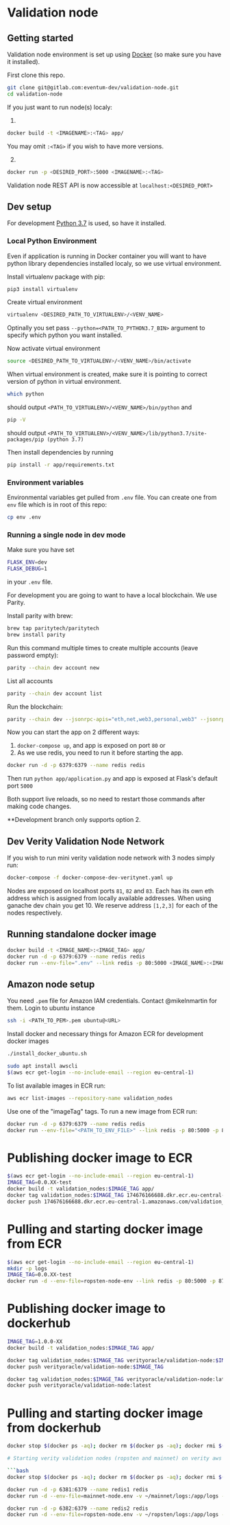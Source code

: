 # Validation node

## Getting started

Validation node environment is set up using [Docker](https://www.docker.com/get-started) (so make sure you have it installed).


First clone this repo.

```bash
git clone git@gitlab.com:eventum-dev/validation-node.git
cd validation-node
```

If you just want to run node(s) localy:

1.
```bash
docker build -t <IMAGENAME>:<TAG> app/
```
You may omit `:<TAG>` if you wish to have more versions.

2.
```bash
docker run -p <DESIRED_PORT>:5000 <IMAGENAME>:<TAG>
```

Validation node REST API is now accessible at `localhost:<DESIRED_PORT>`


## Dev setup

For development [Python 3.7](https://www.python.org/downloads/release/python-370/) is used, so have it installed.

### Local Python Environment
Even if application is running in Docker container you will want to have python library dependencies installed localy, so we use virtual environment.

Install virtualenv package with pip:
```bash
pip3 install virtualenv
```

Create virtual environment
```bash
virtualenv <DESIRED_PATH_TO_VIRTUALENV>/<VENV_NAME>
```
Optinally you set pass `--python=<PATH_TO_PYTHON3.7_BIN>` argument to specify which python you want installed.

Now activate virtual environment
```bash
source <DESIRED_PATH_TO_VIRTUALENV>/<VENV_NAME>/bin/activate
``` 

When virtual environment is created, make sure it is pointing to correct version of python in virtual environment.
```bash
which python
```
should output ```<PATH_TO_VIRTUALENV>/<VENV_NAME>/bin/python``` and
```bash
pip -V
```
should output ```<PATH_TO_VIRTUALENV>/<VENV_NAME>/lib/python3.7/site-packages/pip (python 3.7)```

Then install dependencies by running
```bash
pip install -r app/requirements.txt
```

### Environment variables

Environmental variables get pulled from `.env` file. You can create one from `env` file which is in root of this repo:
```bash
cp env .env
```

### Running a single node in dev mode

Make sure you have set
```bash
FLASK_ENV=dev
FLASK_DEBUG=1
```
in your `.env` file.

For development you are going to want to have a local blockchain. We use Parity.

Install parity with brew:
```bash
brew tap paritytech/paritytech
brew install parity
```

Run this command multiple times to create multiple accounts (leave password empty): 

```bash
parity --chain dev account new
```

List all accounts
```bash
parity --chain dev account list
```

Run the blockchain:
```bash
parity --chain dev --jsonrpc-apis="eth,net,web3,personal,web3" --jsonrpc-interface '0.0.0.0' --geth
```

Now you can start the app on 2 different ways:

1. `docker-compose up`, and app is exposed on port `80`
or
2. As we use redis, you need to run it before starting the app.
```bash
docker run -d -p 6379:6379 --name redis redis
```

Then run `python app/application.py` and app is exposed at Flask's default port `5000` 

Both support live reloads, so no need to restart those commands after making code changes.

**Development branch only supports option 2.


## Dev Verity Validation Node Network

If you wish to run mini verity validation node network with 3 nodes simply run:

```bash
docker-compose -f docker-compose-dev-veritynet.yaml up
```

Nodes are exposed on localhost ports `81`, `82` and `83`.
Each has its own eth address which is assigned from locally available addresses. When using ganache dev chain you get 10.
We reserve address `[1,2,3]` for each of the nodes respectively.

## Running standalone docker image

```bash
docker build -t <IMAGE_NAME>:<IMAGE_TAG> app/
docker run -d -p 6379:6379 --name redis redis
docker run --env-file=".env" --link redis -p 80:5000 <IMAGE_NAME>:<IMAGE_TAG>
```

## Amazon node setup

You need `.pem` file for Amazon IAM credentials. Contact @mikelnmartin for them.
Login to ubuntu instance

```bash
ssh -i <PATH_TO_PEM>.pem ubuntu@<URL>
```

Install docker and necessary things for Amazon ECR for development docker images
```bash
./install_docker_ubuntu.sh

sudo apt install awscli
$(aws ecr get-login --no-include-email --region eu-central-1)
```

To list available images in ECR run:
```bash
aws ecr list-images --repository-name validation_nodes
```
Use one of the "imageTag" tags. To run a new image from ECR run:
```bash
docker run -d -p 6379:6379 --name redis redis
docker run --env-file="<PATH_TO_ENV_FILE>" --link redis -p 80:5000 -p 8765:8765 174676166688.dkr.ecr.eu-central-1.amazonaws.com/validation_nodes:<IMAGE_TAG>
```

# Publishing docker image to ECR

```bash
$(aws ecr get-login --no-include-email --region eu-central-1)
IMAGE_TAG=0.0.XX-test
docker build -t validation_nodes:$IMAGE_TAG app/
docker tag validation_nodes:$IMAGE_TAG 174676166688.dkr.ecr.eu-central-1.amazonaws.com/validation_nodes:$IMAGE_TAG
docker push 174676166688.dkr.ecr.eu-central-1.amazonaws.com/validation_nodes:$IMAGE_TAG
```

# Pulling and starting docker image from ECR

```bash
$(aws ecr get-login --no-include-email --region eu-central-1)
mkdir -p logs
IMAGE_TAG=0.0.XX-test
docker run -d --env-file=ropsten-node-env --link redis -p 80:5000 -p 8765:8765 -v ~/logs:/app/logs 174676166688.dkr.ecr.eu-central-1.amazonaws.com/validation_nodes:$IMAGE_TAG
```

# Publishing docker image to dockerhub

```bash
IMAGE_TAG=1.0.0-XX
docker build -t validation_nodes:$IMAGE_TAG app/

docker tag validation_nodes:$IMAGE_TAG verityoracle/validation-node:$IMAGE_TAG
docker push verityoracle/validation-node:$IMAGE_TAG

docker tag validation_nodes:$IMAGE_TAG verityoracle/validation-node:latest
docker push verityoracle/validation-node:latest
```

# Pulling and starting docker image from dockerhub

```bash
docker stop $(docker ps -aq); docker rm $(docker ps -aq); docker rmi $(docker images -q) --force; docker run -d -p 6379:6379 --name redis redis; docker run -d --env-file=node-config.env -v ~/logs:/app/logs --link redis -p 80:5000 -p 8765:8765 verityoracle/validation-node:latest

# Starting verity validation nodes (ropsten and mainnet) on verity aws

```bash
docker stop $(docker ps -aq); docker rm $(docker ps -aq); docker rmi $(docker images -q) --force

docker run -d -p 6381:6379 --name redis1 redis
docker run -d --env-file=mainnet-node.env -v ~/mainnet/logs:/app/logs --link redis1 -p 81:5000 -p 8781:8781 verityoracle/validation-node:latest

docker run -d -p 6382:6379 --name redis2 redis
docker run -d --env-file=ropsten-node.env -v ~/ropsten/logs:/app/logs --link redis2 -p 82:5000 -p 8782:8782 verityoracle/validation-node:latest
